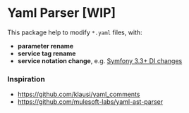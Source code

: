 # Yaml Parser [WIP]

This package help to modify `*.yaml` files, with:

- **parameter rename**
- **service tag rename**
- **service notation change**, e.g. [Symfony 3.3+ DI changes](https://www.tomasvotruba.cz/blog/2017/05/07/how-to-refactor-to-new-dependency-injection-features-in-symfony-3-3/)




### Inspiration

- https://github.com/klausi/yaml_comments
- https://github.com/mulesoft-labs/yaml-ast-parser
